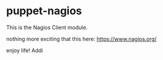 # puppet-nagios

This is the Nagios Client module.

nothing more exciting that this here:  https://www.nagios.org/

enjoy life!
Addi
